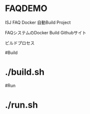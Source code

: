 FAQDEMO
======

ISJ FAQ Docker 自動Build Project

FAQシステムのDocker Build Githubサイト


ビルドプロセス

#Build
# ./build.sh
#Run
# ./run.sh
